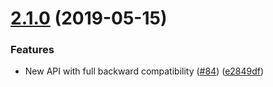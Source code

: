 # [2.1.0](https://github.com/react-native-community/react-native-netinfo/compare/v2.0.10...v2.1.0) (2019-05-15)


### Features

* New API with full backward compatibility ([#84](https://github.com/react-native-community/react-native-netinfo/issues/84)) ([e2849df](https://github.com/react-native-community/react-native-netinfo/commit/e2849df))
